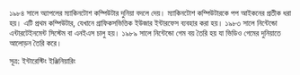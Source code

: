 ১৯৮৪ সালে অ্যাপলের ম্যাকিনটোশ কম্পিউটার দুনিয়া বদলে দেয়। ম্যাকিনটোশ কম্পিউটারকে পপ আইকনের প্রতীক ধরা হয়। এটি প্রথম কম্পিউটার, যেখানে গ্রাফিকসভিত্তিক ইউজার ইন্টারফেস ব্যবহার করা হয়। ১৯৮৩ সালে নিন্টেন্ডো এন্টারটেইনমেন্ট সিস্টেম বা এনইএস চালু হয়। ১৯৮৯ সালে নিন্টেন্ডো গেম বয় তৈরি হয় যা ভিডিও গেমের দুনিয়াতে আলোড়ন তৈরি করে।

সূত্র: ইন্টারেস্টিং ইঞ্জিনিয়ারিং
